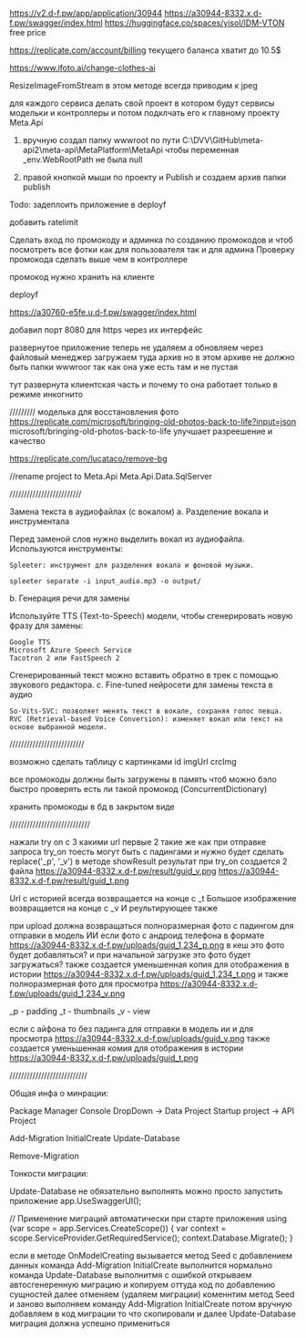 ﻿https://v2.d-f.pw/app/application/30944
https://a30944-8332.x.d-f.pw/swagger/index.html
https://huggingface.co/spaces/yisol/IDM-VTON     free price 

https://replicate.com/account/billing
текущего баланса хватит до 10.5$

https://www.ifoto.ai/change-clothes-ai

ResizeImageFromStream в этом методе всегда приводим к jpeg

для каждого сервиса делать свой проект в котором будут сервисы модельки и контроллеры и потом подклчать его к главному проекту Meta.Api
 
1. вручную создал папку wwwroot по пути C:\DVV\GitHub\meta-api2\meta-api\MetaPlatform\MetaApi
чтобы переменная _env.WebRootPath не была null

1. правой кнопкой мыши по проекту и  Publish и создаем архив папки publish 

Todo: задеплоить приложение в deployf

добавить ratelimit

Сделать вход по промокоду и админка по созданию промокодов и чтоб посмотреть все фотки как для пользователя так и для админа
Проверку промокода сделать выше чем в контроллере

промокод нужно хранить на клиенте

deployf

https://a30760-e5fe.u.d-f.pw/swagger/index.html

добавил порт 8080 для https через их интерфейс

развернутое приложение теперь не удаляем а обновляем через файловый менеджер
загружаем туда архив но в этом архиве не должно быть папки wwwroor так как она уже есть там и не пустая

тут развернута клиентская часть и почему то она работает только в режиме  инкогнито


/////////
моделька для восстановления фото
https://replicate.com/microsoft/bringing-old-photos-back-to-life?input=json
microsoft/bringing-old-photos-back-to-life
улучшает разреешение и качество

https://replicate.com/lucataco/remove-bg

//rename project to Meta.Api
Meta.Api.Data.SqlServer

/////////////////////////

Замена текста в аудиофайлах (с вокалом)
a. Разделение вокала и инструментала

Перед заменой слов нужно выделить вокал из аудиофайла. Используются инструменты:

    Spleeter: инструмент для разделения вокала и фоновой музыки.

    spleeter separate -i input_audio.mp3 -o output/

b. Генерация речи для замены

Используйте TTS (Text-to-Speech) модели, чтобы сгенерировать новую фразу для замены:

    Google TTS
    Microsoft Azure Speech Service
    Tacotron 2 или FastSpeech 2

Сгенерированный текст можно вставить обратно в трек с помощью звукового редактора.
c. Fine-tuned нейросети для замены текста в аудио

    So-Vits-SVC: позволяет менять текст в вокале, сохраняя голос певца.
    RVC (Retrieval-based Voice Conversion): изменяет вокал или текст на основе выбранной модели.
 
 

 //////////////////////////

 возможно сделать таблицу с картинками
 id imgUrl crcImg


 все промокоды должны быть загружены в память чтоб можно бэло быстро проверять есть ли такой промокод (ConcurrentDictionary)

 хранить промокоды в бд в закрытом виде

 ////////////////////////////

 нажали try on 
 c 3 какими url
 первые 2 такие же как при отправке запроса try_on тоесть могут быть с падингами и нужно будет сделать replace('_p', '_v') в методе showResult
 результат
 при try_on создается 2 файла 
 https://a30944-8332.x.d-f.pw/result/guid_v.png
 https://a30944-8332.x.d-f.pw/result/guid_t.png

 Url с историей всегда возвращается на конце с _t
 Большое изображение возвращается на конце с _v
 И реультирующее также

 при upload должна возвращаться полноразмерная фото с падингом для отправки в модель ИИ
 если фото с андроид телефона в формате
 https://a30944-8332.x.d-f.pw/uploads/guid_1,234_p.png               в кеш это фото будет добавляться? и при начальной загрузке это фото будет загружаться?
 также создается уменьшенная копия для отображения в истории
 https://a30944-8332.x.d-f.pw/uploads/guid_1,234_t.png
 и также полноразмерная фото для просмотра
 https://a30944-8332.x.d-f.pw/uploads/guid_1,234_v.png

 _p - padding
 _t - thumbnails
 _v - view

 если с айфона то без падинга
 для отправки в модель ии и для просмотра
 https://a30944-8332.x.d-f.pw/uploads/guid_v.png
 также создается уменьшенная комия для отображения в истории
 https://a30944-8332.x.d-f.pw/uploads/guid_t.png

 ///////////////////////////

 Общая инфа о минрации:

Package Manager Console
DropDown -> Data Project
Startup project -> API Project

Add-Migration InitialCreate
Update-Database

Remove-Migration

Тонкости миграции:

Update-Database не обязательно выполнять можно просто запустить приложение
app.UseSwaggerUI();

// Применение миграций автоматически при старте приложения
using (var scope = app.Services.CreateScope())
{
    var context = scope.ServiceProvider.GetRequiredService<MetaDbContext>();
    context.Database.Migrate();
}

если в методе OnModelCreating вызывается метод Seed c добавлением данных
команда Add-Migration InitialCreate выполнится нормально
команда Update-Database выполнитмя с ошибкой
открываем автосгенеренную миграцию и копируем оттуда код по добавлению сущностей
далее отменяем (удаляем миграции) коменнтим метод Seed и заново выполняем команду
Add-Migration InitialCreate
потом вручную добавляем в код миграции то что скопировали и далее Update-Database
миграция должна успешно примениться